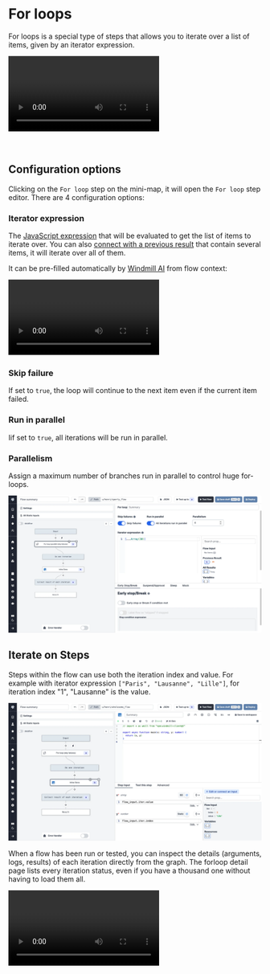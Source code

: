 # For loops

For loops is a special type of steps that allows you to iterate over a list of items, given by an iterator expression.

<video
    className="border-2 rounded-xl object-cover w-full h-full dark:border-gray-800"
    autoPlay
    loop
    controls
    id="main-video"
    src="/videos/flow-loop.mp4"
/>

<br/>

## Configuration options

Clicking on the `For loop` step on the mini-map, it will open the `For loop` step editor.
There are 4 configuration options:

### Iterator expression

The [JavaScript expression](https://developer.mozilla.org/en-US/docs/Web/JavaScript/Guide/Expressions_and_Operators) that will be evaluated to get the list of items to iterate over. You can also [connect with a previous result](./16_architecture.mdx) that contain several items, it will iterate over all of them.

It can be pre-filled automatically by [Windmill AI](../core_concepts/22_ai_generation/index.mdx) from flow context:

<video
className="border-2 rounded-xl object-cover w-full h-full dark:border-gray-800"
controls
src="/videos/iterator_prefill.mp4"
/>

### Skip failure

If set to `true`, the loop will continue to the next item even if the current item failed.

### Run in parallel

Iif set to `true`, all iterations will be run in parallel.

### Parallelism

Assign a maximum number of branches run in parallel to control huge for-loops.

![For loop step](../assets/flows/flow_for_loop.png.webp "For loop step")

## Iterate on Steps

Steps within the flow can use both the iteration index and value. For example with iterator expression `["Paris", "Lausanne", "Lille"]`, for iteration index "1", "Lausanne" is the value.

![Iter value & index](../assets/flows/iter_value_index.png.webp "Iter value & index")

When a flow has been run or tested, you can inspect the details (arguments, logs, results) of each iteration directly from the graph. The forloop detail page lists every iteration status, even if you have a thousand one without having to load them all.

<video
className="border-2 rounded-xl object-cover w-full h-full dark:border-gray-800"
controls
src="/videos/inspect_iteration.mp4"
/>